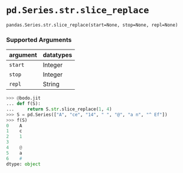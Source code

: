 # `pd.Series.str.slice_replace`

`pandas.Series.str.slice_replace(start=None, stop=None, repl=None)`

### Supported Arguments

| argument                    | datatypes                            |
|-----------------------------|--------------------------------------|
| `start`                     |    Integer                           |
| `stop`                      |    Integer                           |
| `repl`                      |    String                            |

``` py
>>> @bodo.jit
... def f(S):
...     return S.str.slice_replace(1, 4)
>>> S = pd.Series(["A", "ce", "14", " ", "@", "a n", "^ Ef"])
>>> f(S)
0    A
1    c
2    1
3
4    @
5    a
6    #
dtype: object
```


